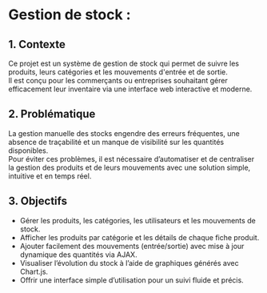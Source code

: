 # Gestion de stock : 
## 1. Contexte  
Ce projet est un système de gestion de stock qui permet de suivre les produits, leurs catégories et les mouvements d'entrée et de sortie.  
Il est conçu pour les commerçants ou entreprises souhaitant gérer efficacement leur inventaire via une interface web interactive et moderne.

## 2. Problématique  
La gestion manuelle des stocks engendre des erreurs fréquentes, une absence de traçabilité et un manque de visibilité sur les quantités disponibles.  
Pour éviter ces problèmes, il est nécessaire d’automatiser et de centraliser la gestion des produits et de leurs mouvements avec une solution simple, intuitive et en temps réel.

## 3. Objectifs  
- Gérer les produits, les catégories, les utilisateurs et les mouvements de stock.  
- Afficher les produits par catégorie et les détails de chaque fiche produit.  
- Ajouter facilement des mouvements (entrée/sortie) avec mise à jour dynamique des quantités via AJAX.  
- Visualiser l’évolution du stock à l’aide de graphiques générés avec Chart.js.  
- Offrir une interface simple d’utilisation pour un suivi fluide et précis.
